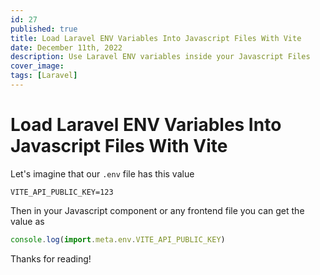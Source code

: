 ```yaml
---
id: 27
published: true
title: Load Laravel ENV Variables Into Javascript Files With Vite
date: December 11th, 2022
description: Use Laravel ENV variables inside your Javascript Files
cover_image:
tags: [Laravel]
---
```


# Load Laravel ENV Variables Into Javascript Files With Vite

Let's imagine that our `.env` file has this value

```shell
VITE_API_PUBLIC_KEY=123
```

Then in your Javascript component or any frontend file you can get the value as

```javascript
console.log(import.meta.env.VITE_API_PUBLIC_KEY)
```

Thanks for reading!